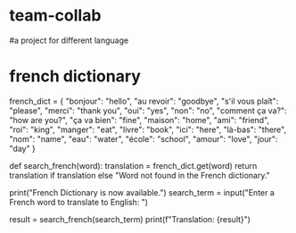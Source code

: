 # team-collab
#a project for different language
# french dictionary
french_dict = {
    "bonjour": "hello",
    "au revoir": "goodbye",
    "s'il vous plaît": "please",
    "merci": "thank you",
    "oui": "yes",
    "non": "no",
    "comment ça va?": "how are you?",
    "ça va bien": "fine",
    "maison": "home",
    "ami": "friend",
    "roi": "king",
    "manger": "eat",
    "livre": "book",
    "ici": "here",
    "là-bas": "there",
    "nom": "name",
    "eau": "water",
    "école": "school",
    "amour": "love",
    "jour": "day"
}


def search_french(word):
    translation = french_dict.get(word)
    return translation if translation else "Word not found in the French dictionary."


print("French Dictionary is now available.")
search_term = input("Enter a French word to translate to English: ")


result = search_french(search_term)
print(f"Translation: {result}")
